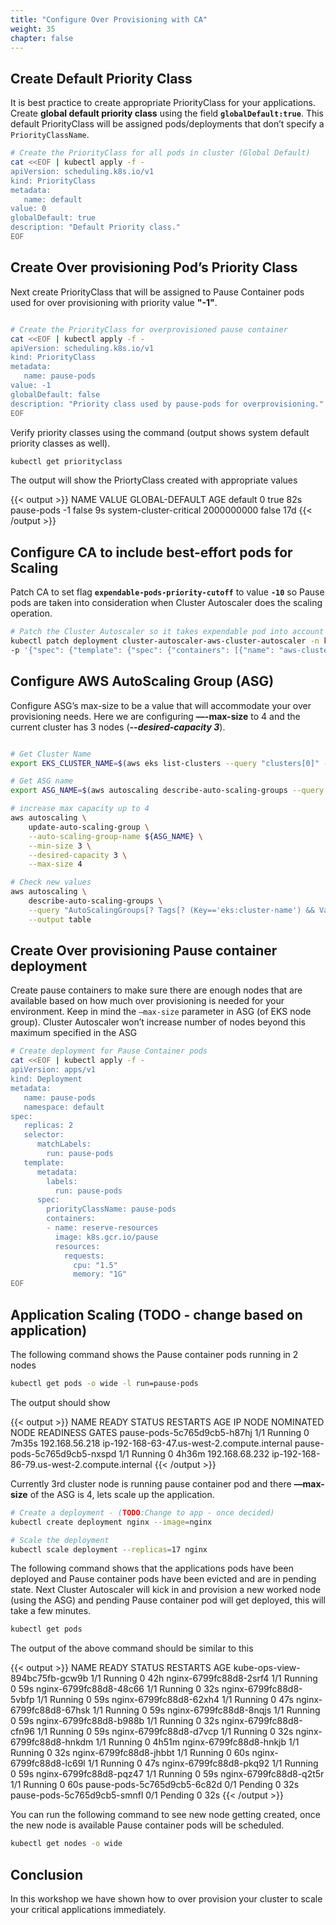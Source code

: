 ```yaml
---
title: "Configure Over Provisioning with CA"
weight: 35
chapter: false
---
```


## Create Default Priority Class 

It is best practice to create appropriate PriorityClass for your applications. Create **global default priority class** using the field **`globalDefault:true`**. This default PriorityClass will be assigned pods/deployments that don’t specify a `PriorityClassName`.

```bash
# Create the PriorityClass for all pods in cluster (Global Default)
cat <<EOF | kubectl apply -f -
apiVersion: scheduling.k8s.io/v1
kind: PriorityClass
metadata:
   name: default
value: 0
globalDefault: true
description: "Default Priority class."
EOF
```

## Create Over provisioning Pod’s Priority Class

Next create PriorityClass that will be assigned to Pause Container pods used for over provisioning with priority value **"-1"**.

```bash

# Create the PriorityClass for overprovisioned pause container 
cat <<EOF | kubectl apply -f -
apiVersion: scheduling.k8s.io/v1
kind: PriorityClass
metadata:
   name: pause-pods
value: -1
globalDefault: false
description: "Priority class used by pause-pods for overprovisioning."
EOF
```

Verify priority classes using the command (output shows system default priority classes as well).

```bash
kubectl get priorityclass
```

The output will show the PriortyClass created with appropriate values

{{< output >}}
NAME                      VALUE        GLOBAL-DEFAULT   AGE
default                   0            true             82s
pause-pods                -1           false            9s
system-cluster-critical   2000000000   false            17d
{{< /output >}}

## Configure CA to include best-effort pods for Scaling

Patch CA to set flag **`expendable-pods-priority-cutoff`** to value **`-10`** so Pause pods are taken into consideration when Cluster Autoscaler does the scaling operation.

```bash
# Patch the Cluster Autoscaler so it takes expendable pod into account for making scaling decisions
kubectl patch deployment cluster-autoscaler-aws-cluster-autoscaler -n kube-system \
-p '{"spec": {"template": {"spec": {"containers": [{"name": "aws-cluster-autoscaler","command": ["./cluster-autoscaler","--v=4","--stderrthreshold=info","--cloud-provider=aws","--skip-nodes-with-local-storage=false","--expander=least-waste","--node-group-auto-discovery=asg:tag=k8s.io/cluster-autoscaler/enabled,k8s.io/cluster-autoscaler/eksworkshop-eksctl","--balance-similar-node-groups","--skip-nodes-with-system-pods=false","--expendable-pods-priority-cutoff=-10"]}]}}}}'
```

## Configure AWS AutoScaling Group (ASG)

Configure ASG’s max-size to be a value that will accommodate your over provisioning needs. Here we are configuring **—-max-size** to 4 and the current cluster has 3 nodes (***--desired-capacity 3***).

```bash

# Get Cluster Name
export EKS_CLUSTER_NAME=$(aws eks list-clusters --query "clusters[0]" --output text)

# Get ASG name
export ASG_NAME=$(aws autoscaling describe-auto-scaling-groups --query "AutoScalingGroups[? Tags[? (Key=='eks:cluster-name') && Value=='$EKS_CLUSTER_NAME']].AutoScalingGroupName" --output text)

# increase max capacity up to 4
aws autoscaling \
    update-auto-scaling-group \
    --auto-scaling-group-name ${ASG_NAME} \
    --min-size 3 \
    --desired-capacity 3 \
    --max-size 4

# Check new values
aws autoscaling \
    describe-auto-scaling-groups \
    --query "AutoScalingGroups[? Tags[? (Key=='eks:cluster-name') && Value=='$EKS_CLUSTER_NAME']].[AutoScalingGroupName, MinSize, MaxSize,DesiredCapacity]" \
    --output table
```

## Create Over provisioning Pause container deployment

Create pause containers to make sure there are enough nodes that are available based on how much over provisioning is needed for your environment. Keep in mind the `—max-size` parameter in ASG (of EKS node group). Cluster Autoscaler won’t increase number of nodes beyond this maximum specified in the ASG

```bash
# Create deployment for Pause Container pods
cat <<EOF | kubectl apply -f -
apiVersion: apps/v1
kind: Deployment
metadata:
   name: pause-pods
   namespace: default
spec:
   replicas: 2
   selector:
      matchLabels:
        run: pause-pods
   template:
      metadata:
        labels:
          run: pause-pods
      spec:
        priorityClassName: pause-pods
        containers:
        - name: reserve-resources
          image: k8s.gcr.io/pause
          resources:
            requests:
              cpu: "1.5"
              memory: "1G"
EOF
```

## Application Scaling (TODO - change based on application)

The following command shows the Pause container pods running in 2 nodes

```bash
kubectl get pods -o wide -l run=pause-pods
```

The output should show

{{< output >}}
NAME                          READY   STATUS    RESTARTS   AGE     IP               NODE                                          NOMINATED NODE   READINESS GATES
pause-pods-5c765d9cb5-h87hj   1/1     Running   0          7m35s   192.168.56.218   ip-192-168-63-47.us-west-2.compute.internal   <none>           <none>
pause-pods-5c765d9cb5-nxspd   1/1     Running   0          4h36m   192.168.68.232   ip-192-168-86-79.us-west-2.compute.internal   <none>           <none>
{{< /output >}}

Currently 3rd cluster node is running pause container pod and there **—max-size** of the ASG is 4, lets scale up the application.

```bash
# Create a deployment - (TODO:Change to app - once decided)
kubectl create deployment nginx --image=nginx

# Scale the deployment
kubectl scale deployment --replicas=17 nginx
```


The following command shows that the applications pods have been deployed and Pause container pods have been evicted and are in pending state. Next Cluster Autoscaler will kick in and provision a new worked node (using the ASG) and pending Pause container pod will get deployed, this will take a few minutes.

```bash
kubectl get pods
```
The output of the above command should be similar to this

{{< output >}}
NAME                            READY   STATUS    RESTARTS   AGE
kube-ops-view-894bc75fb-gcw9b   1/1     Running   0          42h
nginx-6799fc88d8-2srf4          1/1     Running   0          59s
nginx-6799fc88d8-48c66          1/1     Running   0          32s
nginx-6799fc88d8-5vbfp          1/1     Running   0          59s
nginx-6799fc88d8-62xh4          1/1     Running   0          47s
nginx-6799fc88d8-67hsk          1/1     Running   0          59s
nginx-6799fc88d8-8nqjs          1/1     Running   0          59s
nginx-6799fc88d8-b988b          1/1     Running   0          32s
nginx-6799fc88d8-cfn96          1/1     Running   0          59s
nginx-6799fc88d8-d7vcp          1/1     Running   0          32s
nginx-6799fc88d8-hnkdm          1/1     Running   0          4h51m
nginx-6799fc88d8-hnkjb          1/1     Running   0          32s
nginx-6799fc88d8-jhbbt          1/1     Running   0          60s
nginx-6799fc88d8-lc69l          1/1     Running   0          47s
nginx-6799fc88d8-pkq92          1/1     Running   0          59s
nginx-6799fc88d8-pqz47          1/1     Running   0          59s
nginx-6799fc88d8-q2t5r          1/1     Running   0          60s
pause-pods-5c765d9cb5-6c82d     0/1     Pending   0          32s
pause-pods-5c765d9cb5-smnfl     0/1     Pending   0          32s
{{< /output >}}


You can run the following command to see new node getting created, once the new node is available Pause container pods will be scheduled.

```bash
kubectl get nodes -o wide
```

## Conclusion
In this workshop we have shown how to over provision your cluster to scale your critical applications immediately.
